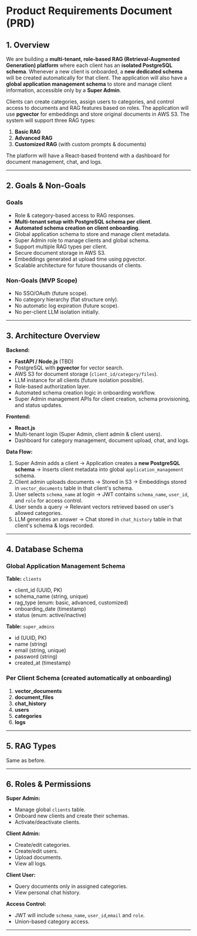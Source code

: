# Product Requirements Document (PRD)

## 1. Overview

We are building a **multi-tenant, role-based RAG (Retrieval-Augmented Generation) platform** where each client has an **isolated PostgreSQL schema**. Whenever a new client is onboarded, a **new dedicated schema** will be created automatically for that client. The application will also have a **global application management schema** to store and manage client information, accessible only by a **Super Admin**.

Clients can create categories, assign users to categories, and control access to documents and RAG features based on roles. The application will use **pgvector** for embeddings and store original documents in AWS S3. The system will support three RAG types:

1. **Basic RAG**
2. **Advanced RAG**
3. **Customized RAG** (with custom prompts & documents)

The platform will have a React-based frontend with a dashboard for document management, chat, and logs.

---

## 2. Goals & Non-Goals

### Goals

- Role & category-based access to RAG responses.
- **Multi-tenant setup with PostgreSQL schema per client**.
- **Automated schema creation on client onboarding**.
- Global application schema to store and manage client metadata.
- Super Admin role to manage clients and global schema.
- Support multiple RAG types per client.
- Secure document storage in AWS S3.
- Embeddings generated at upload time using pgvector.
- Scalable architecture for future thousands of clients.

### Non-Goals (MVP Scope)

- No SSO/OAuth (future scope).
- No category hierarchy (flat structure only).
- No automatic log expiration (future scope).
- No per-client LLM isolation initially.

---

## 3. Architecture Overview

**Backend:**

- **FastAPI / Node.js** (TBD)
- PostgreSQL with **pgvector** for vector search.
- AWS S3 for document storage (`client_id/category/files`).
- LLM instance for all clients (future isolation possible).
- Role-based authorization layer.
- Automated schema creation logic in onboarding workflow.
- Super Admin management APIs for client creation, schema provisioning, and status updates.

**Frontend:**

- **React.js**
- Multi-tenant login (Super Admin, client admin & client users).
- Dashboard for category management, document upload, chat, and logs.

**Data Flow:**

1. Super Admin adds a client → Application creates a **new PostgreSQL schema** → Inserts client metadata into global `application_management` schema.
2. Client admin uploads documents → Stored in S3 → Embeddings stored in `vector_documents` table in that client's schema.
3. User selects `schema_name` at login → JWT contains `schema_name`, `user_id`, and `role` for access control.
4. User sends a query → Relevant vectors retrieved based on user's allowed categories.
5. LLM generates an answer → Chat stored in `chat_history` table in that client's schema & logs recorded.

---

## 4. Database Schema

### **Global Application Management Schema**

**Table:** `clients`

- client_id (UUID, PK)
- schema_name (string, unique)
- rag_type (enum: basic, advanced, customized)
- onboarding_date (timestamp)
- status (enum: active/inactive)

**Table:** `super_admins`

- id (UUID, PK)
- name (string)
- email (string, unique)
- password (string)
- created_at (timestamp)

### **Per Client Schema** (created automatically at onboarding)

1. **vector_documents**
2. **document_files**
3. **chat_history**
4. **users**
5. **categories**
6. **logs**

---

## 5. RAG Types

Same as before.

---

## 6. Roles & Permissions

**Super Admin:**

- Manage global `clients` table.
- Onboard new clients and create their schemas.
- Activate/deactivate clients.

**Client Admin:**

- Create/edit categories.
- Create/edit users.
- Upload documents.
- View all logs.

**Client User:**

- Query documents only in assigned categories.
- View personal chat history.

**Access Control:**

- JWT will include `schema_name`, `user_id`,`email` and `role`.
- Union-based category access.

---

